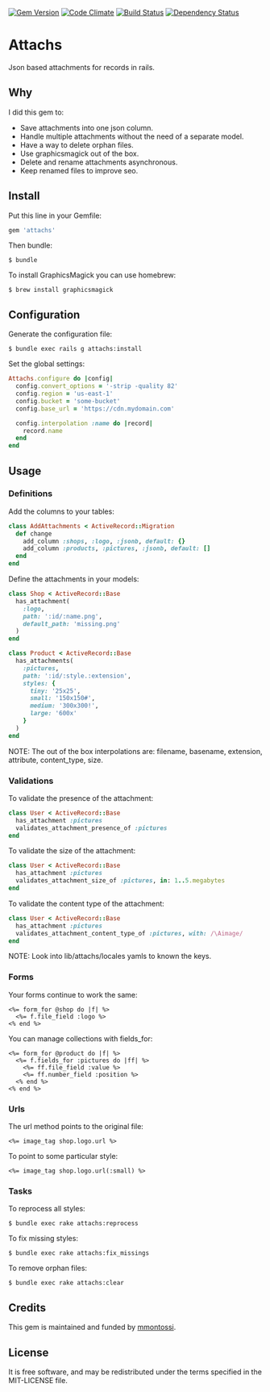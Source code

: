 [![Gem Version](https://badge.fury.io/rb/attachs.svg)](http://badge.fury.io/rb/attachs)
[![Code Climate](https://codeclimate.com/github/mmontossi/attachs/badges/gpa.svg)](https://codeclimate.com/github/mmontossi/attachs)
[![Build Status](https://travis-ci.org/mmontossi/attachs.svg)](https://travis-ci.org/mmontossi/attachs)
[![Dependency Status](https://gemnasium.com/mmontossi/attachs.svg)](https://gemnasium.com/mmontossi/attachs)

# Attachs

Json based attachments for records in rails.

## Why

I did this gem to:

- Save attachments into one json column.
- Handle multiple attachments without the need of a separate model.
- Have a way to delete orphan files.
- Use graphicsmagick out of the box.
- Delete and rename attachments asynchronous.
- Keep renamed files to improve seo.

## Install

Put this line in your Gemfile:
```ruby
gem 'attachs'
```

Then bundle:
```
$ bundle
```

To install GraphicsMagick you can use homebrew:
```
$ brew install graphicsmagick
```

## Configuration

Generate the configuration file:
```
$ bundle exec rails g attachs:install
```

Set the global settings:
```ruby
Attachs.configure do |config|
  config.convert_options = '-strip -quality 82'
  config.region = 'us-east-1'
  config.bucket = 'some-bucket'
  config.base_url = 'https://cdn.mydomain.com'

  config.interpolation :name do |record|
    record.name
  end
end
```

## Usage

### Definitions

Add the columns to your tables:
```ruby
class AddAttachments < ActiveRecord::Migration
  def change
    add_column :shops, :logo, :jsonb, default: {}
    add_column :products, :pictures, :jsonb, default: []
  end
end
```

Define the attachments in your models:
```ruby
class Shop < ActiveRecord::Base
  has_attachment(
    :logo,
    path: ':id/:name.png',
    default_path: 'missing.png'
  )
end

class Product < ActiveRecord::Base
  has_attachments(
    :pictures,
    path: ':id/:style.:extension',
    styles: {
      tiny: '25x25',
      small: '150x150#',
      medium: '300x300!',
      large: '600x'
    }
  )
end
```

NOTE: The out of the box interpolations are: filename, basename, extension, attribute, content_type, size.

### Validations

To validate the presence of the attachment:
```ruby
class User < ActiveRecord::Base
  has_attachment :pictures
  validates_attachment_presence_of :pictures
end
```

To validate the size of the attachment:
```ruby
class User < ActiveRecord::Base
  has_attachment :pictures
  validates_attachment_size_of :pictures, in: 1..5.megabytes
end
```

To validate the content type of the attachment:
```ruby
class User < ActiveRecord::Base
  has_attachment :pictures
  validates_attachment_content_type_of :pictures, with: /\Aimage/
end
```

NOTE: Look into lib/attachs/locales yamls to known the keys.

### Forms

Your forms continue to work the same:
```erb
<%= form_for @shop do |f| %>
  <%= f.file_field :logo %>
<% end %>
```

You can manage collections with fields_for:
```erb
<%= form_for @product do |f| %>
  <%= f.fields_for :pictures do |ff| %>
    <%= ff.file_field :value %>
    <%= ff.number_field :position %>
  <% end %>
<% end %>
```

### Urls

The url method points to the original file:
```erb
<%= image_tag shop.logo.url %>
```

To point to some particular style:
```erb
<%= image_tag shop.logo.url(:small) %>
```

### Tasks

To reprocess all styles:
```
$ bundle exec rake attachs:reprocess
```

To fix missing styles:
```
$ bundle exec rake attachs:fix_missings
```

To remove orphan files:
```
$ bundle exec rake attachs:clear
```

## Credits

This gem is maintained and funded by [mmontossi](https://github.com/mmontossi).

## License

It is free software, and may be redistributed under the terms specified in the MIT-LICENSE file.
